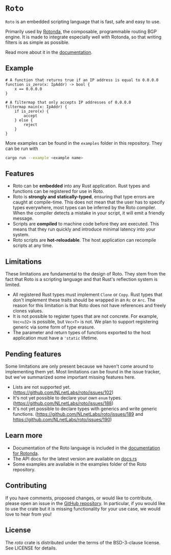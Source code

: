 `Roto`
======

`Roto` is an embedded scripting language that is fast, safe and easy to use. 

Primarily used by [Rotonda], the composable, programmable routing BGP engine. It
is made to integrate especially well with Rotonda, so that writing filters is as
simple as possible.

Read more about it in the [documentation].

## Example

```roto
# A function that returns true if an IP address is equal to 0.0.0.0
function is_zero(x: IpAddr) -> bool {
    x == 0.0.0.0
}

# A filtermap that only accepts IP addresses of 0.0.0.0
filtermap main(x: IpAddr) {
    if is_zero(x) {
        accept
    } else {
        reject
    }
}
```

More examples can be found in the `examples` folder in this repository. They
can be run with

```sh
cargo run --example <example name>
```

## Features

- Roto can be **embedded** into any Rust application. Rust types and functions
  can be registered for use in Roto.
- Roto is **strongly and statically-typed**, ensuring that type errors are
  caught at compile-time. This does not mean that the user has to specify types
  everywhere, most types can be inferred by the Roto compiler. When the compiler
  detects a mistake in your script, it will emit a friendly message.
- Scripts are **compiled** to machine code before they are executed. This
  means that they run quickly and introduce minimal latency into your system.
- Roto scripts are **hot-reloadable**. The host application can recompile
  scripts at any time.

## Limitations

These limitations are fundamental to the design of Roto. They stem from the
fact that Roto is a scripting language and that Rust's reflection system is
limited.

- All registered Rust types must implement `Clone` or `Copy`. Rust types that
  don't implement these traits should be wrapped in an `Rc` or `Arc`. The reason
  for this limitation is that Roto does not have references and freely clones
  values.
- It is not possible to register types that are not concrete. For example,
  `Vec<u32>` is possible, but `Vec<T>` is not. We plan to support registering
  generic via some form of type erasure.
- The parameter and return types of functions exported to the host application
  must have a `'static` lifetime.

## Pending features

Some limitations are only present because we haven't come around to
implementing them yet. Most limitations can be found in the issue tracker, but
we've summarized some important missing features here.

- Lists are not supported yet. (https://github.com/NLnetLabs/roto/issues/102)
- It's not yet possible to declare your own `enum` types.
  (https://github.com/NLnetLabs/roto/issues/188)
- It's not yet possible to declare types with generics and write
  generic functions. (https://github.com/NLnetLabs/roto/issues/189 and
  https://github.com/NLnetLabs/roto/issues/190)

## Learn more

- Documentation of the Roto language is included in the
  [documentation for Rotonda](documentation).
- The API docs for the latest version are available on [docs.rs]
- Some examples are available in the examples folder of the Roto repository.

## Contributing

If you have comments, proposed changes, or would like to contribute,
please open an issue in the [GitHub repository]. In particular, if you
would like to use the crate but it is missing functionality for your use
case, we would love to hear from you!

[Rotonda]: https://github.com/NlnetLabs/rotonda
[GitHub repository]: https://github.com/NLnetLabs/routecore
[Documentation]: https://rotonda.docs.nlnetlabs.nl/en/stable/roto/00_introduction.html
[crate]: https://crates.io/crates/roto
[docs.rs]: https://docs.rs/roto

## License

The _roto_ crate is distributed under the terms of the BSD-3-clause license.
See LICENSE for details.
